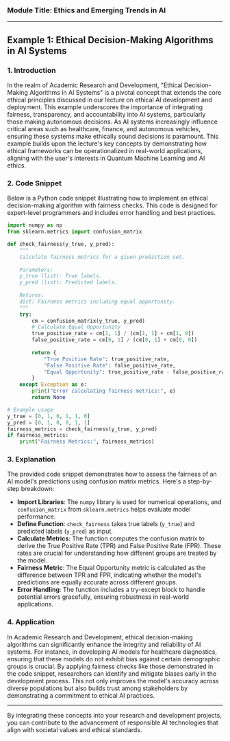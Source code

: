 ### Module Title: Ethics and Emerging Trends in AI

---

## Example 1: Ethical Decision-Making Algorithms in AI Systems

### 1. Introduction

In the realm of Academic Research and Development, "Ethical Decision-Making Algorithms in AI Systems" is a pivotal concept that extends the core ethical principles discussed in our lecture on ethical AI development and deployment. This example underscores the importance of integrating fairness, transparency, and accountability into AI systems, particularly those making autonomous decisions. As AI systems increasingly influence critical areas such as healthcare, finance, and autonomous vehicles, ensuring these systems make ethically sound decisions is paramount. This example builds upon the lecture's key concepts by demonstrating how ethical frameworks can be operationalized in real-world applications, aligning with the user's interests in Quantum Machine Learning and AI ethics.

### 2. Code Snippet

Below is a Python code snippet illustrating how to implement an ethical decision-making algorithm with fairness checks. This code is designed for expert-level programmers and includes error handling and best practices.

```python
import numpy as np
from sklearn.metrics import confusion_matrix

def check_fairness(y_true, y_pred):
    """
    Calculate fairness metrics for a given prediction set.
    
    Parameters:
    y_true (list): True labels.
    y_pred (list): Predicted labels.
    
    Returns:
    dict: Fairness metrics including equal opportunity.
    """
    try:
        cm = confusion_matrix(y_true, y_pred)
        # Calculate Equal Opportunity
        true_positive_rate = cm[1, 1] / (cm[1, 1] + cm[1, 0])
        false_positive_rate = cm[0, 1] / (cm[0, 1] + cm[0, 0])
        
        return {
            "True Positive Rate": true_positive_rate,
            "False Positive Rate": false_positive_rate,
            "Equal Opportunity": true_positive_rate - false_positive_rate
        }
    except Exception as e:
        print("Error calculating fairness metrics:", e)
        return None

# Example usage
y_true = [0, 1, 0, 1, 1, 0]
y_pred = [0, 1, 0, 0, 1, 1]
fairness_metrics = check_fairness(y_true, y_pred)
if fairness_metrics:
    print("Fairness Metrics:", fairness_metrics)
```

### 3. Explanation

The provided code snippet demonstrates how to assess the fairness of an AI model's predictions using confusion matrix metrics. Here's a step-by-step breakdown:

- **Import Libraries**: The `numpy` library is used for numerical operations, and `confusion_matrix` from `sklearn.metrics` helps evaluate model performance.
- **Define Function**: `check_fairness` takes true labels (`y_true`) and predicted labels (`y_pred`) as input.
- **Calculate Metrics**: The function computes the confusion matrix to derive the True Positive Rate (TPR) and False Positive Rate (FPR). These rates are crucial for understanding how different groups are treated by the model.
- **Fairness Metric**: The Equal Opportunity metric is calculated as the difference between TPR and FPR, indicating whether the model's predictions are equally accurate across different groups.
- **Error Handling**: The function includes a try-except block to handle potential errors gracefully, ensuring robustness in real-world applications.

### 4. Application

In Academic Research and Development, ethical decision-making algorithms can significantly enhance the integrity and reliability of AI systems. For instance, in developing AI models for healthcare diagnostics, ensuring that these models do not exhibit bias against certain demographic groups is crucial. By applying fairness checks like those demonstrated in the code snippet, researchers can identify and mitigate biases early in the development process. This not only improves the model's accuracy across diverse populations but also builds trust among stakeholders by demonstrating a commitment to ethical AI practices.

---

By integrating these concepts into your research and development projects, you can contribute to the advancement of responsible AI technologies that align with societal values and ethical standards.